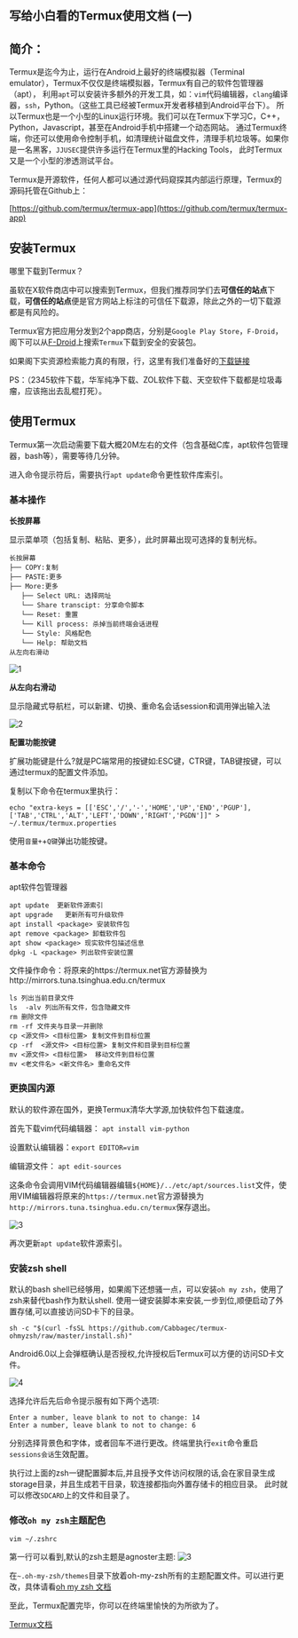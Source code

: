 写给小白看的Termux使用文档 (一)
---

## 简介：

Termux是迄今为止，运行在Android上最好的终端模拟器（Terminal emulator），Termux不仅仅是终端模拟器，Termux有自己的软件包管理器（apt），
利用`apt`可以安装许多额外的开发工具，如：`vim`代码编辑器，`clang`编译器，`ssh`，Python。（这些工具已经被Termux开发者移植到Android平台下）。
所以Termux也是一个小型的Linux运行环境。我们可以在Termux下学习C，C++，Python，Javascript，甚至在Android手机中搭建一个动态网站。
通过Termux终端，你还可以使用命令控制手机，如清理统计磁盘文件，清理手机垃圾等。如果你是一名黑客，`JJUSEC`提供许多运行在Termux里的Hacking Tools，
此时Termux又是一个小型的渗透测试平台。

Termux是开源软件，任何人都可以通过源代码窥探其内部运行原理，Termux的源码托管在Github上：

[https://github.com/termux/termux-app](https://github.com/termux/termux-app)

## 安装Termux

哪里下载到Termux？

虽软在X软件商店中可以搜索到Termux，但我们推荐同学们去**可信任的站点**下载，**可信任的站点**便是官方网站上标注的可信任下载源，除此之外的一切下载源
都是有风险的。

Termux官方把应用分发到2个app商店，分别是`Google Play Store`，`F-Droid`，阁下可以从[F-Droid](https://f-droid.org/zh_Hans/docs/)上搜索`Termux`下载到安全的安装包。

如果阁下实资源检索能力真的有限，行，这里有我们准备好的[下载链接](https://f-droid.org/repo/com.termux_75.apk)

PS：（2345软件下载，华军纯净下载、ZOL软件下载、天空软件下载都是垃圾毒瘤，应该拖出去乱棍打死）。

## 使用Termux

Termux第一次启动需要下载大概20M左右的文件（包含基础C库，apt软件包管理器，bash等），需要等待几分钟。

进入命令提示符后，需要执行`apt update`命令更性软件库索引。

### 基本操作

**长按屏幕**

显示菜单项（包括复制、粘贴、更多），此时屏幕出现可选择的复制光标。

```
长按屏幕
├── COPY:复制
├── PASTE:更多
├── More:更多
   ├── Select URL: 选择网址
   └── Share transcipt: 分享命令脚本
   └── Reset: 重置
   └── Kill process: 杀掉当前终端会话进程
   └── Style: 风格配色
   └── Help: 帮助文档
从左向右滑动
```

![1](https://image.3001.net/images/20180501/15251424532278.png)


**从左向右滑动**

显示隐藏式导航栏，可以新建、切换、重命名会话session和调用弹出输入法

![2](https://image.3001.net/images/20180501/15251425706184.png)

**配置功能按键**

扩展功能键是什么?就是PC端常用的按键如:ESC键，CTR键，TAB键按键，可以通过termux的配置文件添加。

复制以下命令在termux里执行：

```shell
echo "extra-keys = [['ESC','/','-','HOME','UP','END','PGUP'],['TAB','CTRL','ALT','LEFT','DOWN','RIGHT','PGDN']]" > ~/.termux/termux.properties
```

使用`音量+`+`Q键`弹出功能按键。

### 基本命令

apt软件包管理器

```
apt update  更新软件源索引
apt upgrade   更新所有可升级软件
apt install <package> 安装软件包
apt remove <package> 卸载软件包
apt show <package> 现实软件包描述信息
dpkg -L <package> 列出软件安装位置
```

文件操作命令：将原来的https://termux.net官方源替换为http://mirrors.tuna.tsinghua.edu.cn/termux
```
ls 列出当前目录文件
ls  -alv 列出所有文件，包含隐藏文件
rm 删除文件
rm -rf 文件夹与目录一并删除
cp <源文件> <目标位置> 复制文件到目标位置
cp -rf  <源文件> <目标位置> 复制文件和目录到目标位置
mv <源文件> <目标位置>  移动文件到目标位置
mv <老文件名> <新文件名> 重命名文件
```
### 更换国内源

默认的软件源在国外，更换Termux清华大学源,加快软件包下载速度。

首先下载vim代码编辑器： `apt install vim-python`

设置默认编辑器：`export EDITOR=vim`

编辑源文件： `apt edit-sources`

这条命令会调用VIM代码编辑器编辑`${HOME}/../etc/apt/sources.list`文件，使用VIM编辑器将原来的`https://termux.net`官方源替换为
`http://mirrors.tuna.tsinghua.edu.cn/termux`保存退出。

![3](https://image.3001.net/images/20180501/15251457797689.png)

再次更新`apt update`软件源索引。

### 安装zsh shell

默认的bash shell已经够用，如果阁下还想骚一点，可以安装`oh my zsh`，使用了zsh来替代bash作为默认shell.
使用一键安装脚本来安装,一步到位,顺便启动了外置存储,可以直接访问SD卡下的目录。

`sh -c "$(curl -fsSL https://github.com/Cabbagec/termux-ohmyzsh/raw/master/install.sh)"  `

Android6.0以上会弹框确认是否授权,允许授权后Termux可以方便的访问SD卡文件。

![4](https://image.3001.net/images/20180501/15251492617193.png)

选择允许后先后命令提示服有如下两个选项:

```
Enter a number, leave blank to not to change: 14
Enter a number, leave blank to not to change: 6
```
分别选择背景色和字体，或者回车不进行更改。终端里执行`exit`命令重启`sessions会话`生效配置。

执行过上面的zsh一键配置脚本后,并且授予文件访问权限的话,会在家目录生成storage目录，并且生成若干目录，软连接都指向外置存储卡的相应目录。
此时就可以修改`SDCARD`上的文件和目录了。

### 修改`oh my zsh`主题配色

```shell
vim ~/.zshrc
```

第一行可以看到,默认的zsh主题是agnoster主题:
![3](https://image.3001.net/images/20180501/15251531807018.png)

在`~.oh-my-zsh/themes`目录下放着oh-my-zsh所有的主题配置文件。可以进行更改，具体请看[oh my zsh 文档](https://github.com/robbyrussell/oh-my-zsh/wiki/Themes)


至此，Termux配置完毕，你可以在终端里愉快的为所欲为了。

[Termux文档](https://wiki.termux.com/wiki/Main_Page)
